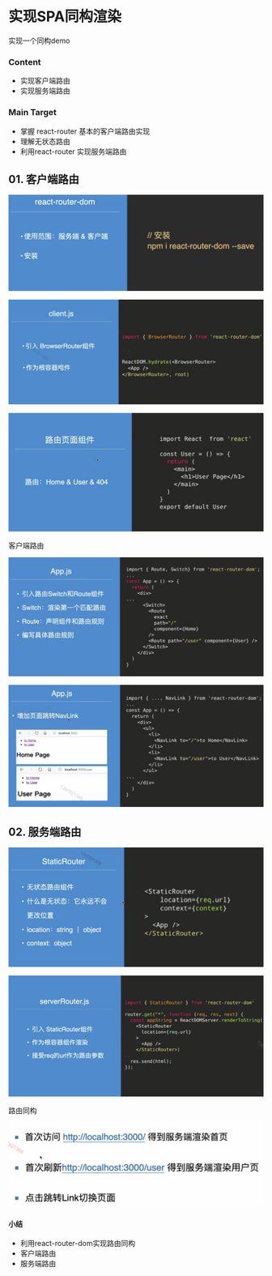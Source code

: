 # 实现SPA同构渲染

实现一个同构demo



### Content

+ 实现客户端路由
+ 实现服务端路由



### Main Target

+ 掌握 react-router 基本的客户端路由实现
+ 理解无状态路由
+ 利用react-router 实现服务端路由



## 01. 客户端路由



![image-20201021221732767](./images/image-20201021221732767.png)

![image-20201021221801640](./images/image-20201021221801640.png)



![image-20201021221949520](./images/image-20201021221949520.png)



客户端路由

![image-20201021222737304](./images/image-20201021222737304.png)

 

![image-20201021223146859](./images/image-20201021223146859.png)



## 02. 服务端路由

![image-20201021223404628](./images/image-20201021223404628.png)

 ![image-20201021223755101](./images/image-20201021223755101.png)



路由同构

![image-20201021223810273](./images/image-20201021223810273.png)





#### 小结

+ 利用react-router-dom实现路由同构
+ 客户端路由
+ 服务端路由


